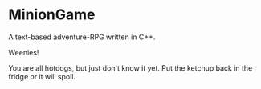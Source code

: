 # MinionGame
A text-based adventure-RPG written in C++.


Weenies!

You are all hotdogs, but just don't know it yet. Put the ketchup back in the fridge or it will spoil.
